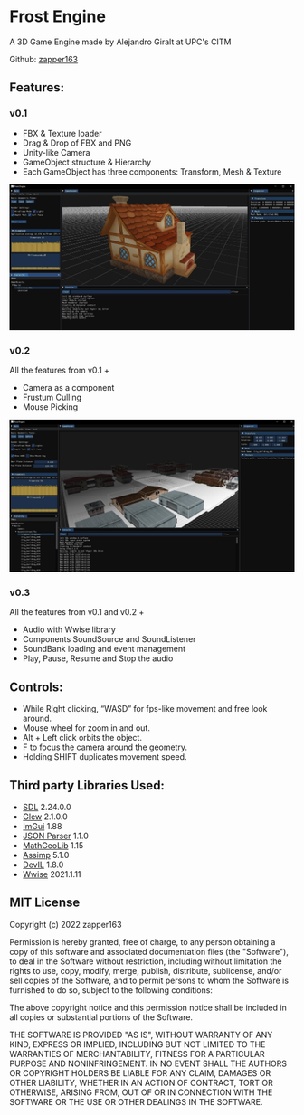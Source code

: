 # Frost Engine
A 3D Game Engine made by Alejandro Giralt at UPC's CITM

Github: [zapper163](https://github.com/zapper163)

## Features:

### v0.1
- FBX & Texture loader
- Drag & Drop of FBX and PNG
- Unity-like Camera
- GameObject structure & Hierarchy
- Each GameObject has three components: Transform, Mesh & Texture

![v0.1](https://github.com/zapper163/Frost_Engine/blob/main/docs/media/v0.1.jpeg?raw=true)

### v0.2
All the features from v0.1 +
- Camera as a component
- Frustum Culling
- Mouse Picking

![v0.2](https://github.com/zapper163/Frost_Engine/blob/main/docs/media/v0.2.jpeg?raw=true)

### v0.3
All the features from v0.1 and v0.2 +
- Audio with Wwise library
- Components SoundSource and SoundListener
- SoundBank loading and event management
- Play, Pause, Resume and Stop the audio

## Controls:
- While Right clicking, “WASD” for fps-like movement and free look around.
- Mouse wheel for zoom in and out.
- Alt + Left click orbits the object.
- F to focus the camera around the geometry.
- Holding SHIFT duplicates movement speed.

## Third party Libraries Used:
* [SDL](https://github.com/libsdl-org/SDLS) 2.24.0.0
* [Glew](https://github.com/nigels-com/glew) 2.1.0.0
* [ImGui](https://github.com/ocornut/imgui) 1.88
* [JSON Parser](https://github.com/json-parser/json-parser) 1.1.0
* [MathGeoLib](https://github.com/juj/MathGeoLib) 1.15
* [Assimp](https://assimp-docs.readthedocs.io/en/v5.1.0) 5.1.0
* [DevIL](https://openil.sourceforge.net) 1.8.0
* [Wwise](https://www.audiokinetic.com/en/download/) 2021.1.11

## MIT License

Copyright (c) 2022 zapper163

Permission is hereby granted, free of charge, to any person obtaining a copy
of this software and associated documentation files (the "Software"), to deal
in the Software without restriction, including without limitation the rights
to use, copy, modify, merge, publish, distribute, sublicense, and/or sell
copies of the Software, and to permit persons to whom the Software is
furnished to do so, subject to the following conditions:

The above copyright notice and this permission notice shall be included in all
copies or substantial portions of the Software.

THE SOFTWARE IS PROVIDED "AS IS", WITHOUT WARRANTY OF ANY KIND, EXPRESS OR
IMPLIED, INCLUDING BUT NOT LIMITED TO THE WARRANTIES OF MERCHANTABILITY,
FITNESS FOR A PARTICULAR PURPOSE AND NONINFRINGEMENT. IN NO EVENT SHALL THE
AUTHORS OR COPYRIGHT HOLDERS BE LIABLE FOR ANY CLAIM, DAMAGES OR OTHER
LIABILITY, WHETHER IN AN ACTION OF CONTRACT, TORT OR OTHERWISE, ARISING FROM,
OUT OF OR IN CONNECTION WITH THE SOFTWARE OR THE USE OR OTHER DEALINGS IN THE
SOFTWARE.

